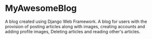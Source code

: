 # MyAwesomeBlog

A blog created using Django Web Framework. A blog for users with the provision of posting articles along with images, creating accounts and adding profile images, Deleting articles and reading other's articles. 


